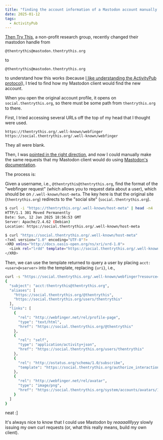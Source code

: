 ```yaml
---
title: "finding the account information of a Mastodon account manually via curl requests"
date: 2025-01-12
tags:
  - ActivityPub
---
```

[Then Try This](https://thentrythis.org/), a non-profit research group, recently changed their mastodon handle from

```text
@thentrythis@mastodon.thentrythis.org
```

to

```text
@thentrythis@mastodon.thentrythis.org
```

to understand how this works (because [I like understanding the ActivityPub protocol](https://blog.alifeee.co.uk/notes/tagged/ActivityPub/)), I tried to find how my Mastodon client would find the new account.

When you open the original account profile, it opens on `social.thentrythis.org`, so there must be some path from `thentrythis.org` to there.

First, I tried accessing several URLs off the top of my head that I thought were used.

```text
https://thentrythis.org/.well-known/webfinger
https://social.thentrythis.org/.well-known/webfinger
```

They all were blank.

Then, I was [pointed in the right direction](https://post.lurk.org/@yaxu/113810961437047380), and now I could manually make the same requests that my Mastodon client would do using [Mastodon's documentation](https://github.com/felx/mastodon-documentation/blob/master/Running-Mastodon/Serving_a_different_domain.md).

The process is:

Given a username, i.e., `@thentrythis@thentrythis.org`, find the format of the "webfinger request" (which allows you to request data about a user), which should be on `/.well-known/host-meta`. The key here is that the original site (`thentrythis.org`) redirects to the "social site" (`social.thentrythis.org`).

```bash
$ curl -i "https://thentrythis.org/.well-known/host-meta" | head -n4
HTTP/1.1 301 Moved Permanently
Date: Sun, 12 Jan 2025 18:56:53 GMT
Server: Apache/2.4.62 (Debian)
Location: https://social.thentrythis.org/.well-known/host-meta

$ curl "https://social.thentrythis.org/.well-known/host-meta"
<?xml version="1.0" encoding="UTF-8"?>
<XRD xmlns="http://docs.oasis-open.org/ns/xri/xrd-1.0">
  <Link rel="lrdd" template="https://social.thentrythis.org/.well-known/webfinger?resource={uri}"/>
</XRD>
```

Then, we can use the template returned to query a user by placing `acct:<user>@<server>` into the template, replacing `{uri}`, i.e.,

```bash
curl -s "https://social.thentrythis.org/.well-known/webfinger?resource=acct:thentrythis@thentrythis.org" | jq
{
  "subject": "acct:thentrythis@thentrythis.org",
  "aliases": [
    "https://social.thentrythis.org/@thentrythis",
    "https://social.thentrythis.org/users/thentrythis"
  ],
  "links": [
    {
      "rel": "http://webfinger.net/rel/profile-page",
      "type": "text/html",
      "href": "https://social.thentrythis.org/@thentrythis"
    },
    {
      "rel": "self",
      "type": "application/activity+json",
      "href": "https://social.thentrythis.org/users/thentrythis"
    },
    {
      "rel": "http://ostatus.org/schema/1.0/subscribe",
      "template": "https://social.thentrythis.org/authorize_interaction?uri={uri}"
    },
    {
      "rel": "http://webfinger.net/rel/avatar",
      "type": "image/png",
      "href": "https://social.thentrythis.org/system/accounts/avatars/113/755/294/674/928/838/original/640741180e302572.png"
    }
  ]
}
```

neat :]

It's always nice to know that I could use Mastodon by *reaaaallllyyy* slowly issuing my own curl requests (or, what this really means, build my own client).
